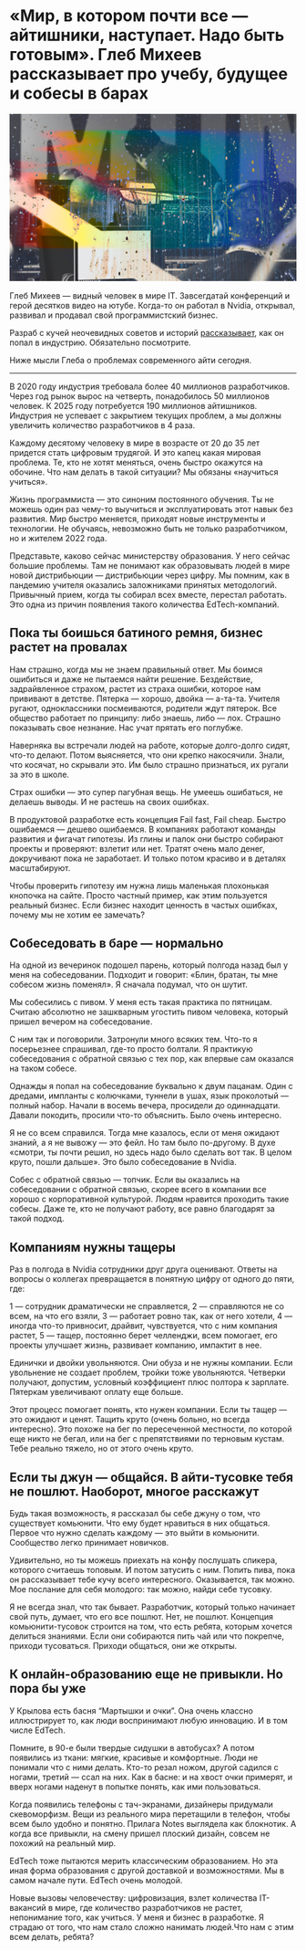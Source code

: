 # «Мир, в котором почти все — айтишники, наступает. Надо быть готовым». Глеб Михеев рассказывает про учебу, будущее и собесы в барах

![img](preview.jpg)

Глеб Михеев — видный человек в мире IT. Завсегдатай конференций и герой десятков видео на ютубе. Когда-то он работал в Nvidia, открывал, развивал и продавал свой программистский бизнес.

Разраб с кучей неочевидных советов и историй [рассказывает](https://www.youtube.com/watch?v=hamdtY6laR8), как он попал в индустрию. Обязательно посмотрите.

Ниже мысли Глеба о проблемах современного айти сегодня.

------

В 2020 году индустрия требовала более 40 миллионов разработчиков. Через год рынок вырос на четверть, понадобилось 50 миллионов человек. К 2025 году потребуется 190 миллионов айтишников. Индустрия не успевает с закрытием текущих проблем, а мы должны увеличить количество разработчиков в 4 раза.

Каждому десятому человеку в мире в возрасте от 20 до 35 лет придется стать цифровым трудягой. И это капец какая мировая проблема. Те, кто не хотят меняться, очень быстро окажутся на обочине. Что нам делать в такой ситуации? Мы обязаны «научиться учиться».

Жизнь программиста — это синоним постоянного обучения. Ты не можешь один раз чему-то выучиться и эксплуатировать этот навык без развития. Мир быстро меняется, приходят новые инструменты и технологии. Не обучаясь, невозможно быть не только разработчиком, но и жителем 2022 года. 

Представьте, каково сейчас министерству образования. У него сейчас большие проблемы. Там не понимают как образовывать людей в мире новой дистрибьюции — дистрибьюции через цифру. Мы помним, как в пандемию учителя оказались заложниками принятых методологий. Привычный прием, когда ты собирал всех вместе, перестал работать. Это одна из причин появления такого количества EdTech-компаний.


## Пока ты боишься батиного ремня, бизнес растет на провалах

Нам страшно, когда мы не знаем правильный ответ. Мы боимся ошибиться и даже не пытаемся найти решение. Бездействие, задрайвленное страхом, растет из страха ошибки, которое нам прививают в детстве. Пятерка — хорошо, двойка — а-та-та. Учителя ругают, одноклассники посмеиваются, родители ждут пятерок. Все общество работает по принципу: либо знаешь, либо — лох. Страшно показывать свое незнание. Нас учат прятать его поглубже.

Наверняка вы встречали людей на работе, которые долго-долго сидят, что-то делают. Потом выясняется, что они крепко накосячили. Знали, что косячат, но скрывали это. Им было страшно признаться, их ругали за это в школе.

Страх ошибки — это супер пагубная вещь. Не умеешь ошибаться, не делаешь выводы. И не растешь на своих ошибках.

В продуктовой разработке есть концепция Fail fast, Fail cheap. Быстро ошибаемся — дешево ошибаемся. В компаниях работают команды развития и фигачат гипотезы. Из глины и палок они быстро собирают проекты и проверяют: взлетит или нет. Тратят очень мало денег, докручивают пока не заработает. И только потом красиво и в деталях масштабируют.

Чтобы проверить гипотезу им нужна лишь маленькая плохонькая кнопочка на сайте. Просто частный пример, как этим пользуется реальный бизнес. Если бизнес находит ценность в частых ошибках, почему мы не хотим ее замечать?


## Собеседовать в баре — нормально

На одной из вечеринок подошел парень, который полгода назад был у меня на собеседовании. Подходит и говорит: «Блин, братан, ты мне собесом жизнь поменял». Я сначала подумал, что он шутит.

Мы собесились с пивом. У меня есть такая практика по пятницам. Считаю абсолютно не зашкварным угостить пивом человека, который пришел вечером на собеседование.

С ним так и поговорили. Затронули много всяких тем. Что-то я посерьезнее спрашивал, где-то просто болтали. Я практикую собеседования с обратной связью с тех пор, как впервые сам оказался на таком собесе.

Однажды я попал на собеседование буквально к двум пацанам. Один с дредами, импланты с колючками, туннели в ушах, язык проколотый — полный набор. Начали в восемь вечера, просидели до одиннадцати. Давали покодить, просили что-то объяснить. Было очень интересно.

Я не со всем справился. Тогда мне казалось, если от меня ожидают знаний, а я не вывожу — это фейл. Но там было по-другому. В духе «смотри, ты почти решил, но здесь надо было сделать вот так. В целом круто, пошли дальше». Это было собеседование в Nvidia.

Собес с обратной связью — топчик. Если вы оказались на собеседовании с обратной связью, скорее всего в компании все хорошо с корпоративной культурой. Людям нравится проходить такие собесы. Даже те, кто не получают работу, все равно благодарят за такой подход.


## Компаниям нужны тащеры

Раз в полгода в Nvidia сотрудники друг друга оценивают. Ответы на вопросы о коллегах превращается в понятную цифру от одного до пяти, где:

1 — сотрудник драматически не справляется,
2 — справляются не со всем, на что его взяли,
3 — работает ровно так, как от него хотели,
4 — иногда что-то привносит, драйвит, чувствуется, что с ним компания растет,
5 — тащер, постоянно берет челленджи, всем помогает, его проекты улучшает жизнь, развивает компанию, импактит в нее.

Единички и двойки увольняются. Они обуза и не нужны компании. Если увольнение не создает проблем, тройки тоже увольняются. Четверки получают, допустим, условный коэффициент плюс полтора к зарплате. Пятеркам увеличивают оплату еще больше. 

Этот процесс помогает понять, кто нужен компании. Если ты тащер — это ожидают и ценят. Тащить круто (очень больно, но всегда интересно). Это похоже на бег по пересеченной местности, по которой еще никто не бегал, или на бег с препятствиями по терновым кустам. Тебе реально тяжело, но от этого очень круто.


## Если ты джун — общайся. В айти-тусовке тебя не пошлют. Наоборот, многое расскажут

Будь такая возможность, я рассказал бы себе джуну о том, что существует комьюнити. Что ему будет нравиться в них общаться. Первое что нужно сделать каждому — это выйти в комьюнити. Сообщество легко принимает новичков.

Удивительно, но ты можешь приехать на конфу послушать спикера, которого считаешь топовым. И потом затусить с ним. Попить пива, пока он рассказывает тебе кучу всего интересного. Оказывается, так можно. Мое послание для себя молодого: так можно, найди себе тусовку.

Я не всегда знал, что так бывает. Разработчик, который только начинает свой путь, думает, что его все пошлют. Нет, не пошлют. Концепция комьюнити-тусовок строится на том, что есть ребята, которым хочется делиться знаниями. Если они собираются пить чай или что покрепче, приходи тусоваться. Приходи общаться, они же открыты.


## К онлайн-образованию еще не привыкли. Но пора бы уже

У Крылова есть басня “Мартышки и очки”. Она очень классно иллюстрирует то, как люди воспринимают любую инновацию. И в том числе EdTech.

Помните, в 90-е были твердые сидушки в автобусах? А потом появились из ткани: мягкие, красивые и комфортные. Люди не понимали что с ними делать. Кто-то резал ножом, другой садился с ногами, третий — ссал на них. Как в басне: и на хвост очки примерят, и вверх ногами наденут в попытке понять, как ими пользоваться.

Когда появились телефоны с тач-экранами, дизайнеры придумали скевоморфизм. Вещи из реального мира перетащили в телефон, чтобы всем было удобно и понятно. Прилага Notes выглядела как блокнотик. А когда все привыкли, на смену пришел плоский дизайн, совсем не похожий на реальный мир.

EdTech тоже пытаются мерить классическим образованием. Но эта иная форма образования с другой доставкой и возможностями. Мы в самом начале пути. EdTech очень молодой.

Новые вызовы человечеству: цифровизация, взлет количества IT-вакансий в мире, где количество разработчиков не растет, непонимание того, как учиться. У меня и бизнес в разработке. Я страдаю от того, что нам стало сложно нанимать людей.Что нам с этим всем делать, ребята? 
